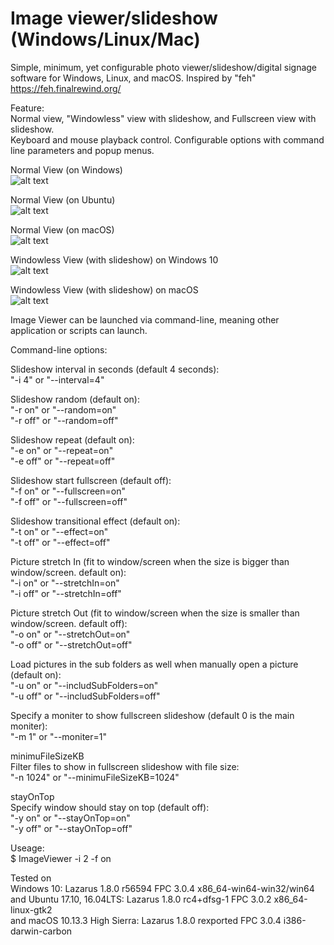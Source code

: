 # Image viewer/slideshow (Windows/Linux/Mac)
Simple, minimum, yet configurable photo viewer/slideshow/digital signage software for Windows, Linux, and macOS. Inspired by "feh" https://feh.finalrewind.org/

Feature:  
Normal view, "Windowless" view with slideshow, and Fullscreen view with slideshow.   
Keyboard and mouse playback control. 
Configurable options with command line parameters and popup menus.  


Normal View (on Windows)  
![alt text](https://github.com/torumyax/Image-viewer/blob/master/files/bin/ImageViewerScreenshot1.png?raw=true)

Normal View (on Ubuntu)  
![alt text](https://github.com/torumyax/Image-viewer/blob/master/files/bin/Screenshot%20from%202018-02-20%2021-19-26.jpg?raw=true)

Normal View (on macOS)  
![alt text](https://github.com/torumyax/Image-viewer/blob/master/files/bin/Mac%202018-02-20%2018.34.57.png?raw=true)

Windowless View (with slideshow) on Windows 10  
![alt text](https://github.com/torumyax/Image-viewer/blob/master/files/bin/ImageViewerScreenshot3.png?raw=true)

Windowless View (with slideshow) on macOS  
![alt text](https://github.com/torumyax/Image-viewer/blob/master/files/bin/macOS-inFrameScreenshot-2018-02-20%2023.56.00.png?raw=true)




Image Viewer can be launched via command-line, meaning other application or scripts can launch.  
  
Command-line options:  
  
Slideshow interval in seconds (default 4 seconds):  
"-i 4" or "--interval=4"  
  
Slideshow random (default on):  
"-r on" or "--random=on"  
"-r off" or "--random=off"  
  
Slideshow repeat (default on):  
"-e on" or "--repeat=on"  
"-e off" or "--repeat=off"  
  
Slideshow start fullscreen (default off):  
"-f on" or "--fullscreen=on"  
"-f off" or "--fullscreen=off"  
  
Slideshow transitional effect (default on):  
"-t on" or "--effect=on"  
"-t off" or "--effect=off"  
  
Picture stretch In (fit to window/screen when the size is bigger than window/screen. default on):  
"-i on" or "--stretchIn=on"  
"-i off" or "--stretchIn=off"  
  
Picture stretch Out (fit to window/screen when the size is smaller than window/screen. default off):  
"-o on" or "--stretchOut=on"  
"-o off" or "--stretchOut=off"  
  
Load pictures in the sub folders as well when manually open a picture (default on):  
"-u on" or "--includSubFolders=on"  
"-u off" or "--includSubFolders=off"  
  
Specify a moniter to show fullscreen slideshow (default 0 is the main moniter):  
"-m 1" or "--moniter=1"  
  
minimuFileSizeKB  
Filter files to show in fullscreen slideshow with file size:  
"-n 1024" or "--minimuFileSizeKB=1024"  
  
stayOnTop  
Specify window should stay on top (default off):  
"-y on" or "--stayOnTop=on"  
"-y off" or "--stayOnTop=off"  
  
Useage:    
$ ImageViewer -i 2 -f on    
  


Tested on  
Windows 10: Lazarus 1.8.0 r56594 FPC 3.0.4 x86_64-win64-win32/win64  
and Ubuntu 17.10, 16.04LTS: Lazarus 1.8.0 rc4+dfsg-1 FPC 3.0.2 x86_64-linux-gtk2  
and macOS 10.13.3 High Sierra: Lazarus 1.8.0 rexported FPC 3.0.4 i386-darwin-carbon  
